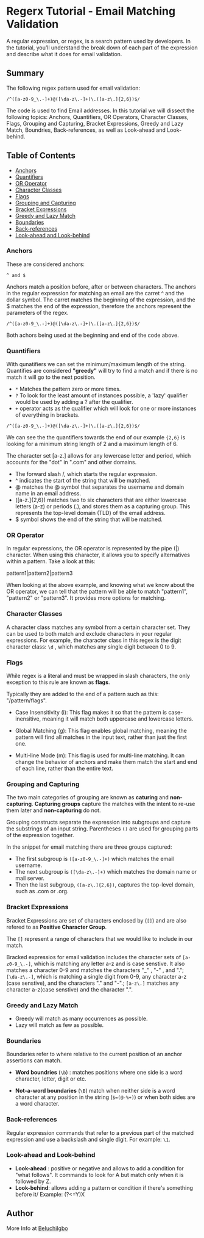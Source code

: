 # Regerx Tutorial - Email Matching Validation

A regular expression, or regex, is a search pattern used by developers. In the tutorial, you’ll understand the break down of each part of the expression and describe what it does for email validation. 

## Summary
The following regex pattern used for email validation:

```Regex-
/^([a-z0-9_\.-]+)@([\da-z\.-]+)\.([a-z\.]{2,6})$/
```
The code is used to find Email addresses. In this tutorial we will dissect the following topics: Anchors, Quantifiers, OR Operators, Character Classes, Flags, Grouping and Capturing, Bracket Expressions, Greedy and Lazy Match, Boundries, Back-references, as well as Look-ahead and Look-behind.




## Table of Contents

- [Anchors](#anchors)
- [Quantifiers](#quantifiers)
- [OR Operator](#or-operator)
- [Character Classes](#character-classes)
- [Flags](#flags)
- [Grouping and Capturing](#grouping-and-capturing)
- [Bracket Expressions](#bracket-expressions)
- [Greedy and Lazy Match](#greedy-and-lazy-match)
- [Boundaries](#boundaries)
- [Back-references](#back-references)
- [Look-ahead and Look-behind](#look-ahead-and-look-behind)

### Anchors

These are considered anchors:

```
^ and $
```

Anchors match a position before, after or between characters. The anchors in the regular expression for matching an email are the carret ^ and the dollar symbol. The carret matches the beginning of the expression, and the $ matches the end of the expression, therefore the anchors represent the parameters of the regex.

```
/^([a-z0-9_\.-]+)@([\da-z\.-]+)\.([a-z\.]{2,6})$/
```

Both achors being used at the beginning and end of the code above.

### Quantifiers

With qunatifiers we can set the minimum/maximum length of the string.
Quantifies are considered **"greedy"** will try to find a match and if there is no match it will go to the next position.

- `*` Matches the pattern zero or more times.
- `?`  To look for the least amount of instances possible, a 'lazy' qualifier would be used by adding a ? after the qualifier.
- `+` operator acts as the qualifier which will look for one or more instances of everything in brackets.

```
/^([a-z0-9_\.-]+)@([\da-z\.-]+)\.([a-z\.]{2,6})$/
```

We can see the the quantifiers towards the end of our example `{2,6}` is looking for a minimum string length of 2 and a maximum length of 6.

 The character set [a-z.] allows for any lowercase letter and period, which accounts for the "dot" in ".com" and other domains.

* The  forward slash /, which starts the regular expression.
* ^ indicates the start of the string that will be matched.
* @ matches the @ symbol that separates the username and domain name in an email address. 
* ([a-z\.]{2,6}) matches two to six characters that are either lowercase letters (a-z) or periods (.), and stores them as a capturing group. This represents the top-level domain (TLD) of the email address.
* $ symbol shows the end of the string that will be matched.

### OR Operator

In regular expressions, the OR operator is represented by the pipe (|) character. When using this character, it allows you to specify alternatives within a pattern. Take a look at this:

pattern1|pattern2|pattern3

When looking at the above example, and knowing what we know about the OR operator, we can tell that the pattern will be able to match "pattern1", "pattern2" or "pattern3". It provides more options for matching.

### Character Classes

A character class matches any symbol from a certain character set. They can be used to both match and exclude characters in your regular expressions. For example, the character class in this regex is the digit character class: `\d` , which matches any single digit between 0 to 9.

### Flags

While regex is a literal and must be wrapped in slash characters, the only exception to this rule are known as **flags**.

Typically they are added to the end of a pattern such as this: "/pattern/flags". 

* Case Insensitivity (i): This flag makes it so that the pattern is case-inensitive, meaning it will match both uppercase and lowercase letters.

* Global Matching (g): This flag enables global matching, meaning the pattern will find all matches in the input text, rather than just the first one.

* Multi-line Mode (m): This flag is used for multi-line matching. It can change the behavior of anchors and make them match the start and end of each line, rather than the entire text.

### Grouping and Capturing

The two main categories of grouping are known as **caturing** and **non-capturing**.
**Capturing groups** capture the matches with the intent to re-use them later and **non-capturing** do not.

Grouping constructs separate the expression into subgroups and capture the substrings of an input string. Parentheses `()` are used for grouping parts of the expression together. 

In the snippet for email matching there are three groups captured:

- The first subgroup is `([a-z0-9_\.-]+)` which matches the email username. 
- The next subgroup is `([\da-z\.-]+)` which matches the domain name or mail server. 
- Then the last subgroup, `([a-z\.]{2,6})`, captures the top-level domain, such as .com or .org.

### Bracket Expressions

Bracket Expressions are set of characters enclosed by (`[]`) and are also refered to as **Positive Character Group**.

The `[]` represent a range of characters that we would like to include in our match.

Bracked expressios for email validation includes the character sets of ```[a-z0-9_\.-]```, which is matching any letter a-z and is case senstive. It also matches a character 0-9 and matches the characters "_" , "-" , and "."; ```[\da-z\.-]```, which is matching a single digit from 0-9, any character a-z (case senstive), and the characters "." and "-".; ```[a-z\.]``` matches any character a-z(case senstive) and the character ".".

### Greedy and Lazy Match

- Greedy will match as many occurrences as possible.
- Lazy will match as few as possible.

### Boundaries

Boundaries refer to where relative to the current position of an anchor assertions can match.

* __Word boundries__ (`\b`) : matches positions where one side is a word character, letter, digit or etc.

* __Not-a-word boundaries__ (`\B`) match when neither side is a word character at any position in the string (`$=(@-%+)`) or when both sides are a word character.

### Back-references

Regular expression commands that refer to a previous part of the matched expression and use a backslash and single digit. For example:  `\1`.

### Look-ahead and Look-behind

*  __Look-ahead__ : positive or negative and allows to add a condition for "what follows". It commands to look for A but match only when it is followed by Z.
*  __Look-behind__: allows adding a pattern or condition if there's something before it/ Example: (?<=Y)X

## Author

More Info at [BeluchiIgbo](https://github.com/BeluchiIgbo)

